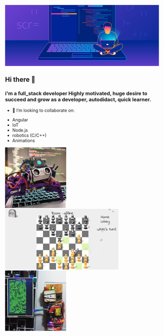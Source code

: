 
<img src="https://github.com/SkyWallkeRed/SkyWallkeRed/blob/master/developer-guide-blog-2.png" width="100%" height="200px">

## Hi there 👋
### i'm a full_stack developer Highly motivated, huge desire to succeed and grow as a developer, autodidact, quick learner. 
 - 👯 I’m looking to collaborate on:
* Angular
* IoT
* Node.js 
* robotics (C/C++)
* Animations

<p>
<img src="https://github.com/SkyWallkeRed/SkyWallkeRed/blob/master/Screen%20Shot%202020-08-24%20at%2011.15.32.png" width="200">
<img src="https://github.com/SkyWallkeRed/SkyWallkeRed/blob/master/Screen%20Shot%202020-08-24%20at%2011.20.45.png" width="371">
<img src="https://github.com/SkyWallkeRed/SkyWallkeRed/blob/master/Screen%20Shot%202020-08-24%20at%2011.44.19.png" width="200">
</p>



<!--
**SkyWallkeRed/SkyWallkeRed** is a ✨ _special_ ✨ repository because its `README.md` (this file) appears on your GitHub profile.

Here are some ideas to get you started:

- 🔭 I’m currently working on ...
- 🌱 I’m currently learning ...
- 👯 I’m looking to collaborate on ...
- 🤔 I’m looking for help with ...
- 💬 Ask me about ...
- 📫 How to reach me: ...
- 😄 Pronouns: ...
- ⚡ Fun fact: ...
-->
